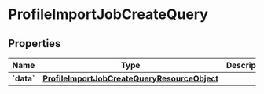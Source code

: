 
# ProfileImportJobCreateQuery

## Properties
| Name | Type | Description | Notes |
| ------------ | ------------- | ------------- | ------------- |
| **&#x60;data&#x60;** | [**ProfileImportJobCreateQueryResourceObject**](ProfileImportJobCreateQueryResourceObject.md) |  |  |



